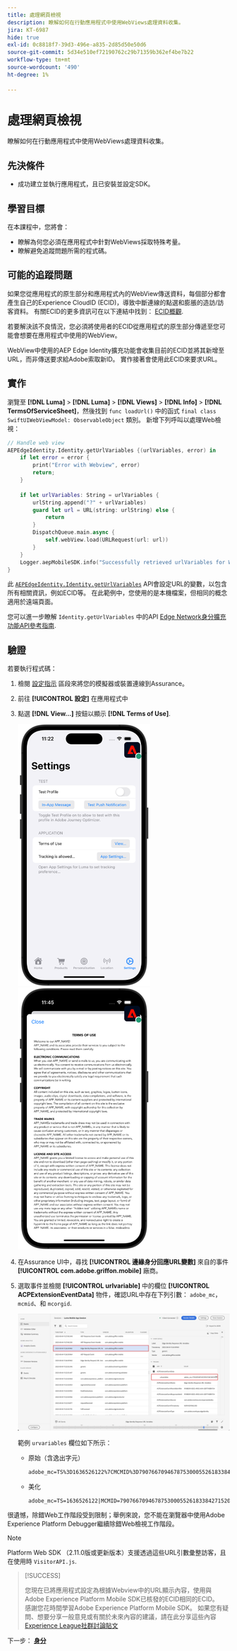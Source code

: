 ```yaml
---
title: 處理網頁檢視
description: 瞭解如何在行動應用程式中使用WebViews處理資料收集。
jira: KT-6987
hide: true
exl-id: 0c8818f7-39d3-496e-a835-2d85d50e50d6
source-git-commit: 5d34e510ef72190762c29b71359b362ef4be7b22
workflow-type: tm+mt
source-wordcount: '490'
ht-degree: 1%

---
```


# 處理網頁檢視

瞭解如何在行動應用程式中使用WebViews處理資料收集。

## 先決條件

* 成功建立並執行應用程式，且已安裝並設定SDK。

## 學習目標

在本課程中，您將會：

* 瞭解為何您必須在應用程式中針對WebViews採取特殊考量。
* 瞭解避免追蹤問題所需的程式碼。

## 可能的追蹤問題

如果您從應用程式的原生部分和應用程式內的WebView傳送資料，每個部分都會產生自己的Experience CloudID (ECID)，導致中斷連線的點選和膨脹的造訪/訪客資料。 有關ECID的更多資訊可在以下連結中找到： [ECID概觀](https://experienceleague.adobe.com/docs/experience-platform/identity/ecid.html?lang=en).

若要解決該不良情況，您必須將使用者的ECID從應用程式的原生部分傳遞至您可能會想要在應用程式中使用的WebView。

WebView中使用的AEP Edge Identity擴充功能會收集目前的ECID並將其新增至URL，而非傳送要求給Adobe索取新ID。 實作接著會使用此ECID來要求URL。

## 實作

瀏覽至 **[!DNL Luma]** > **[!DNL Luma]** > **[!DNL Views]** > **[!DNL Info]** > **[!DNL TermsOfServiceSheet]**，然後找到 `func loadUrl()` 中的函式 `final class SwiftUIWebViewModel: ObservableObject` 類別。 新增下列呼叫以處理Web檢視：

```swift
// Handle web view
AEPEdgeIdentity.Identity.getUrlVariables {(urlVariables, error) in
    if let error = error {
        print("Error with Webview", error)
        return;
    }
    
    if let urlVariables: String = urlVariables {
        urlString.append("?" + urlVariables)
        guard let url = URL(string: urlString) else {
            return
        }
        DispatchQueue.main.async {
            self.webView.load(URLRequest(url: url))
        }
    }
    Logger.aepMobileSDK.info("Successfully retrieved urlVariables for WebView, final URL: \(urlString)")
}
```

此 [`AEPEdgeIdentity.Identity.getUrlVariables`](https://developer.adobe.com/client-sdks/documentation/identity-for-edge-network/api-reference/#geturlvariables) API會設定URL的變數，以包含所有相關資訊，例如ECID等。 在此範例中，您使用的是本機檔案，但相同的概念適用於遠端頁面。

您可以進一步瞭解 `Identity.getUrlVariables` 中的API [Edge Network身分擴充功能API參考指南](https://developer.adobe.com/client-sdks/documentation/identity-for-edge-network/api-reference/#geturlvariables).

## 驗證

若要執行程式碼：

1. 檢閱 [設定指示](assurance.md#connecting-to-a-session) 區段來將您的模擬器或裝置連線到Assurance。
1. 前往 **[!UICONTROL 設定]** 在應用程式中
1. 點選 **[!DNL View...]** 按鈕以顯示 **[!DNL Terms of Use]**.

   <img src="./assets/tou1.png" width="300" /> <img src="./assets/tou2.png" width="300" />

1. 在Assurance UI中，尋找 **[!UICONTROL 邊緣身分回應URL變數]** 來自的事件 **[!UICONTROL com.adobe.griffon.mobile]** 廠商。
1. 選取事件並檢閱 **[!UICONTROL urlvariable]** 中的欄位 **[!UICONTROL ACPExtensionEventData]** 物件，確認URL中存在下列引數： `adobe_mc`， `mcmid`、和 `mcorgid`.

   ![webview驗證](assets/webview-validation.png)

   範例 `urvariables` 欄位如下所示：

   * 原始（含逸出字元）

     ```html
     adobe_mc=TS%3D1636526122%7CMCMID%3D79076670946787530005526183384271520749%7CMCORGID%3D7ABB3E6A5A7491460A495D61%40AdobeOrg
     ```

   * 美化

     ```html
     adobe_mc=TS=1636526122|MCMID=79076670946787530005526183384271520749|MCORGID=7ABB3E6A5A7491460A495D61@AdobeOrg
     ```

很遺憾，除錯Web工作階段受到限制；舉例來說，您不能在瀏覽器中使用Adobe Experience Platform Debugger繼續除錯Web檢視工作階段。

>[!NOTE]
>
>Platform Web SDK （2.11.0版或更新版本）支援透過這些URL引數彙整訪客，且在使用時 `VisitorAPI.js`.


>[!SUCCESS]
>
>您現在已將應用程式設定為根據Webview中的URL顯示內容，使用與Adobe Experience Platform Mobile SDK已核發的ECID相同的ECID。<br/>感謝您花時間學習Adobe Experience Platform Mobile SDK。 如果您有疑問、想要分享一般意見或有關於未來內容的建議，請在此分享這些內容 [Experience League社群討論貼文](https://experienceleaguecommunities.adobe.com/t5/adobe-experience-platform-launch/tutorial-discussion-implement-adobe-experience-cloud-in-mobile/td-p/443796)

下一步： **[身分](identity.md)**
